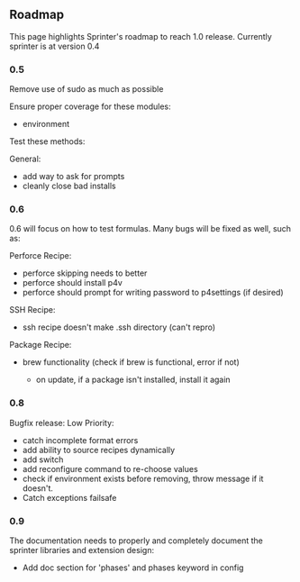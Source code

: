 Roadmap
-------

This page highlights Sprinter's roadmap to reach 1.0
release. Currently sprinter is at version 0.4

### 0.5
Remove use of sudo as much as possible

Ensure proper coverage for these modules:

* environment

Test these methods:

General:

* add way to ask for prompts
* cleanly close bad installs

### 0.6 
0.6 will focus on how to test formulas. Many bugs will be fixed as well, such as:

Perforce Recipe:

* perforce skipping needs to better
* perforce should install p4v
* perforce should prompt for writing password to p4settings (if desired)

SSH Recipe:

* ssh recipe doesn't make .ssh directory (can't repro)

Package Recipe:

* brew functionality (check if brew is functional, error if not)

    * on update, if a package isn't installed, install it again


### 0.8
Bugfix release:
Low Priority:

* catch incomplete format errors
* add ability to source recipes dynamically
* add switch
* add reconfigure command to re-choose values
* check if environment exists before removing, throw message if it doesn't.
* Catch exceptions failsafe


### 0.9 
The documentation needs to properly and completely document
the sprinter libraries and extension design:

* Add doc section for 'phases' and phases keyword in config
